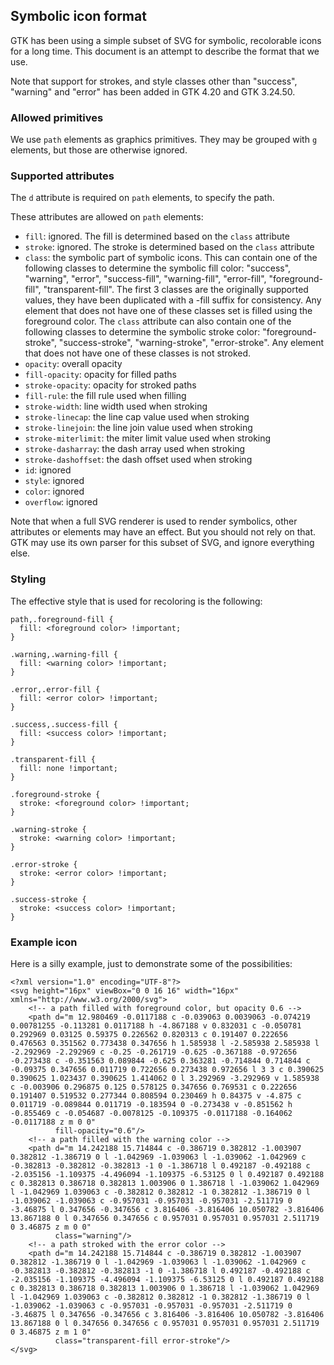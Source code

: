 ## Symbolic icon format

GTK has been using a simple subset of SVG for symbolic, recolorable icons for a long time. This document is an attempt to describe the format that we use.

Note that support for strokes, and style classes other than "success", "warning" and "error" has been added in GTK 4.20 and GTK 3.24.50.

### Allowed primitives

We use `path` elements as graphics primitives. They may be grouped with `g` elements, but those are otherwise ignored.

### Supported attributes

The `d` attribute is required on `path` elements, to specify the path.

These attributes are allowed on `path` elements:

- `fill`: ignored. The fill is determined based on the `class` attribute
- `stroke`: ignored. The stroke is determined based on the `class` attribute
- `class`: the symbolic part of symbolic icons. This can contain one of the following classes to determine the symbolic fill color: "success", "warning", "error", "success-fill", "warning-fill", "error-fill", "foreground-fill", "transparent-fill". The first 3 classes are the originally supported values, they have been duplicated with a -fill suffix for consistency. Any element that does not have one of these classes set is filled using the foreground color.
The `class` attribute can also contain one of the following classes to determine the symbolic stroke color: "foreground-stroke", "success-stroke", "warning-stroke", "error-stroke". Any element that does not have one of these classes is not stroked.
- `opacity`: overall opacity
- `fill-opacity`: opacity for filled paths
- `stroke-opacity`: opacity for stroked paths
- `fill-rule`: the fill rule used when filling
- `stroke-width`: line width used when stroking
- `stroke-linecap`: the line cap value used when stroking
- `stroke-linejoin`: the line join value used when stroking
- `stroke-miterlimit`: the miter limit value used when stroking
- `stroke-dasharray`: the dash array used when stroking
- `stroke-dashoffset`: the dash offset used when stroking
- `id`: ignored
- `style`: ignored
- `color`: ignored
- `overflow`: ignored

Note that when a full SVG renderer is used to render symbolics, other attributes or elements may have an effect. But you should not rely on that. GTK may use its own parser for this subset of SVG, and ignore everything else.

### Styling

The effective style that is used for recoloring is the following:

```
path,.foreground-fill {
  fill: <foreground color> !important;
}

.warning,.warning-fill {
  fill: <warning color> !important;
}

.error,.error-fill {
  fill: <error color> !important;
}

.success,.success-fill {
  fill: <success color> !important;
}

.transparent-fill {
  fill: none !important;
}

.foreground-stroke {
  stroke: <foreground color> !important;
}

.warning-stroke {
  stroke: <warning color> !important;
}

.error-stroke {
  stroke: <error color> !important;
}

.success-stroke {
  stroke: <success color> !important;
}
```

### Example icon

Here is a silly example, just to demonstrate some of the possibilities:

```
<?xml version="1.0" encoding="UTF-8"?>
<svg height="16px" viewBox="0 0 16 16" width="16px" xmlns="http://www.w3.org/2000/svg">
    <!-- a path filled with foreground color, but opacity 0.6 -->
    <path d="m 12.980469 -0.0117188 c -0.039063 0.0039063 -0.074219 0.00781255 -0.113281 0.0117188 h -4.867188 v 0.832031 c -0.050781 0.292969 0.03125 0.59375 0.226562 0.820313 c 0.191407 0.222656 0.476563 0.351562 0.773438 0.347656 h 1.585938 l -2.585938 2.585938 l -2.292969 -2.292969 c -0.25 -0.261719 -0.625 -0.367188 -0.972656 -0.273438 c -0.351563 0.089844 -0.625 0.363281 -0.714844 0.714844 c -0.09375 0.347656 0.011719 0.722656 0.273438 0.972656 l 3 3 c 0.390625 0.390625 1.023437 0.390625 1.414062 0 l 3.292969 -3.292969 v 1.585938 c -0.003906 0.296875 0.125 0.578125 0.347656 0.769531 c 0.222656 0.191407 0.519532 0.277344 0.808594 0.230469 h 0.84375 v -4.875 c 0.011719 -0.089844 0.011719 -0.183594 0 -0.273438 v -0.851562 h -0.855469 c -0.054687 -0.0078125 -0.109375 -0.0117188 -0.164062 -0.0117188 z m 0 0"
          fill-opacity="0.6"/>
    <!-- a path filled with the warning color -->
    <path d="m 14.242188 15.714844 c -0.386719 0.382812 -1.003907 0.382812 -1.386719 0 l -1.042969 -1.039063 l -1.039062 -1.042969 c -0.382813 -0.382812 -0.382813 -1 0 -1.386718 l 0.492187 -0.492188 c -2.035156 -1.109375 -4.496094 -1.109375 -6.53125 0 l 0.492187 0.492188 c 0.382813 0.386718 0.382813 1.003906 0 1.386718 l -1.039062 1.042969 l -1.042969 1.039063 c -0.382812 0.382812 -1 0.382812 -1.386719 0 l -1.039062 -1.039063 c -0.957031 -0.957031 -0.957031 -2.511719 0 -3.46875 l 0.347656 -0.347656 c 3.816406 -3.816406 10.050782 -3.816406 13.867188 0 l 0.347656 0.347656 c 0.957031 0.957031 0.957031 2.511719 0 3.46875 z m 0 0"
          class="warning"/>
    <!-- a path stroked with the error color -->
    <path d="m 14.242188 15.714844 c -0.386719 0.382812 -1.003907 0.382812 -1.386719 0 l -1.042969 -1.039063 l -1.039062 -1.042969 c -0.382813 -0.382812 -0.382813 -1 0 -1.386718 l 0.492187 -0.492188 c -2.035156 -1.109375 -4.496094 -1.109375 -6.53125 0 l 0.492187 0.492188 c 0.382813 0.386718 0.382813 1.003906 0 1.386718 l -1.039062 1.042969 l -1.042969 1.039063 c -0.382812 0.382812 -1 0.382812 -1.386719 0 l -1.039062 -1.039063 c -0.957031 -0.957031 -0.957031 -2.511719 0 -3.46875 l 0.347656 -0.347656 c 3.816406 -3.816406 10.050782 -3.816406 13.867188 0 l 0.347656 0.347656 c 0.957031 0.957031 0.957031 2.511719 0 3.46875 z m 1 0"
          class="transparent-fill error-stroke"/>
</svg>
```
